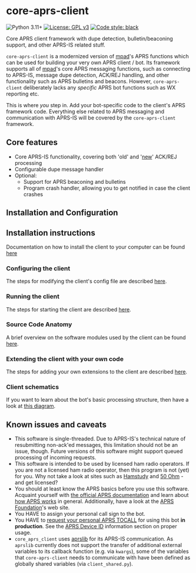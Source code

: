 # core-aprs-client

![Python 3.11+](https://img.shields.io/badge/python-3.11+-blue.svg) [![License: GPL v3](https://img.shields.io/badge/License-GPLv3-blue.svg)](https://www.gnu.org/licenses/gpl-3.0) [![Code style: black](https://img.shields.io/badge/code%20style-black-000000.svg)](https://github.com/psf/black)




Core APRS client framework with dupe detection, bulletin/beaconing support, and other APRS-IS related stuff.

```core-aprs-client``` is a modernized version of [mpad](https://github.com/joergschultzelutter/mpad)'s APRS functions which can be used for building your very own APRS client / bot. Its framework supports all of [mpad](https://github.com/joergschultzelutter/mpad)'s core APRS messaging functions, such as connecting to APRS-IS, message dupe detection, ACK/REJ handling, and other functionality such as APRS bulletins and beacons. However, ```core-aprs-client``` deliberately lacks any _specific_ APRS bot functions such as WX reporting etc. 

This is where _you_ step in. Add your bot-specific code to the client's APRS framework code. Everything else related to APRS messaging and communication with APRS-IS will be covered by the ```core-aprs-client``` framework.

## Core features
- Core APRS-IS functionality, covering both 'old' and '[new](http://www.aprs.org/aprs11/replyacks.txt)' ACK/REJ processing
- Configurable dupe message handler
- Optional:
    - Support for APRS beaconing and bulletins
    - Program crash handler, allowing you to get notified in case the client crashes

## Installation and Configuration

## Installation instructions
Documentation on how to install the client to your computer can be found [here](docs/installation.md)

### Configuring the client
The steps for modifying the client's config file are described [here](docs/configuration.md).

### Running the client
The steps for starting the client are described [here](docs/client_start.md).

### Source Code Anatomy
A brief overview on the software modules used by the client can be found [here](docs/anatomy.md).

### Extending the client with your own code
The steps for adding your own extensions to the client are described [here](docs/extensions.md).

### Client schematics
If you want to learn about the bot's basic processing structure, then have a look at [this diagram](docs/schematics.md).

## Known issues and caveats
- This software is single-threaded. Due to APRS-IS's technical nature of resubmitting non-ack'ed messages, this limitation should not be an issue, though. Future versions of this software might support queued processing of incoming requests.
- This software is intended to be used by licensed ham radio operators. If you are not a licensed ham radio operator, then this program is not (yet) for you. Why not take a look at sites such as [Hamstudy](https://hamstudy.org/) and [50 Ohm](https://50ohm.de/) - and get licensed?
- You should at least know the APRS basics before you use this software. Acquaint yourself with [the official APRS documentation](https://github.com/glidernet/ogn-aprs-protocol/blob/master/APRS101.PDF) and learn about [how APRS works](https://how.aprs.works/) in general. Additionally, have a look at the [APRS Foundation](https://www.aprsfoundation.org/)'s web site.
- You HAVE to assign your personal call sign to the bot.
- You HAVE to [request your personal APRS TOCALL](https://github.com/aprsorg/aprs-deviceid) for using this bot __in production__. See the [APRS Device ID](https://github.com/aprsorg/aprs-deviceid/blob/main/ALLOCATING.md#development-phase) information section on proper usage.
- ```core_aprs_client``` uses [aprslib](https://github.com/rossengeorgiev/aprs-python) for its APRS-IS communication. As ```aprslib``` currently does not support the transfer of additional external variables to its callback function (e.g. via ```kwargs```), some of the variables that ```core-aprs-client``` needs to communicate with have been defined as globally shared variables (via `client_shared.py`). 
